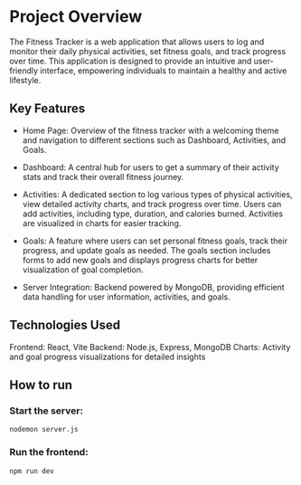 # Project Overview

The Fitness Tracker is a web application that allows users to log and monitor their daily physical activities, set fitness goals, and track progress over time. This application is designed to provide an intuitive and user-friendly interface, empowering individuals to maintain a healthy and active lifestyle.

## Key Features

* Home Page: Overview of the fitness tracker with a welcoming theme and navigation to different sections such as Dashboard, Activities, and Goals.

* Dashboard: A central hub for users to get a summary of their activity stats and track their overall fitness journey.

* Activities: A dedicated section to log various types of physical activities, view detailed activity charts, and track progress over time. Users can add activities, including type, duration, and calories burned. Activities are visualized in charts for easier tracking.

* Goals: A feature where users can set personal fitness goals, track their progress, and update goals as needed. The goals section includes forms to add new goals and displays progress charts for better visualization of goal completion.

* Server Integration: Backend powered by MongoDB, providing efficient data handling for user information, activities, and goals.

## Technologies Used

Frontend: React, Vite
Backend: Node.js, Express, MongoDB
Charts: Activity and goal progress visualizations for detailed insights

## How to run 

### Start the server:
`nodemon server.js`

### Run the frontend:
`npm run dev`
